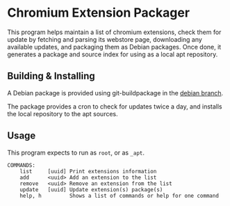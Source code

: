 # Chromium Extension Packager

This program helps maintain a list of chromium extensions, check them for update by fetching and parsing
its webstore page, downloading any available updates, and packaging them as Debian packages.
Once done, it generates a package and source index for using as a local apt repository.

## Building & Installing

A Debian package is provided using git-buildpackage in the [debian branch](https://github.com/subgraph/chromium-extension-packager/tree/debian).

The package provides a cron to check for updates twice a day, and installs the local repository to the apt sources.

## Usage

This program expects to run as `root`, or as `_apt`.

```
COMMANDS:
	list     [uuid] Print extensions information
	add      <uuid> Add an extension to the list
	remove   <uuid> Remove an extension from the list
	update   [uuid] Update extension(s) package(s)
	help, h         Shows a list of commands or help for one command
```
